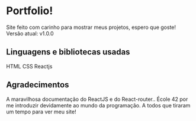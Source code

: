 # Portfolio!

Site feito com carinho para mostrar meus projetos, espero que goste!
Versão atual: v1.0.0


## Linguagens e bibliotecas usadas
HTML
CSS
Reactjs 

## Agradecimentos
A maravilhosa documentação do ReactJS e do React-router..
École 42 por me introduzir devidamente ao mundo da programação.
A todos que tiraram um tempo para ver meu site! 
